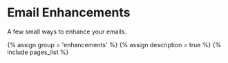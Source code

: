 # Email Enhancements

A few small ways to enhance your emails.

{% assign group = 'enhancements' %}
{% assign description = true %}
{% include pages_list %}
